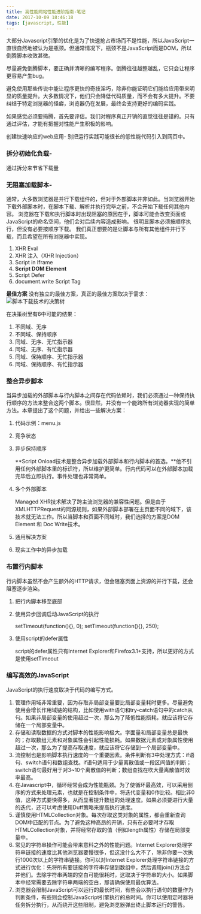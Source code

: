```yaml
---
title: 高性能网站性能进阶指南-笔记
date: 2017-10-09 18:46:18
tags: [javascript, 性能]
---
```

大部分Javascript引擎的优化是为了快速抢占市场而不是性能，所以JavaScript一直很自然地被认为是瓶颈。但通常情况下，瓶颈不是JavaScript而是DOM，所以倒腾脚本收效甚微。

尽量避免倒腾脚本，要正确并清晰的编写程序。倒腾往往越整越乱，它只会让程序更容易产生bug。

<!-- more -->

避免使用那些传说中能让程序更快的奇技淫巧，除非你能证明它们能给应用带来明显的质量提升。大多数情况下，他们只会降低代码质量，而不会有多大提升。不要纠结于特定浏览器的怪癖，浏览器仍在发展，最终会支持更好的编码实践。

如果感觉必须要捣腾，首先要评估。我们对程序真正开销的直觉往往是错的。只有通过评估，才能有把握对性能产生积极的影响。

创建快速响应的web应用-
别把运行实践可能很长的低性能代码引入到网页中。

### 拆分初始化负载-
通过拆分来节省下载量

### 无阻塞加载脚本-
通常，大多数浏览器是并行下载组件的，但对于外部脚本并非如此。当浏览器开始下载外部脚本时，在脚本下载、解析并执行完毕之前，不会开始下载任何其他内容。
浏览器在下载和执行脚本时出现阻塞的原因在于，脚本可能会改变页面或JavaScript的命名空间，他们会对后续内容造成影响。
很明显脚本必须按顺序执行，但没有必要按顺序下载。
我们真正想要的是让脚本与所有其他组件并行下载，而且希望在所有浏览器中实现。

1. XHR Eval
2. XHR 注入（XHR Injection）
3. Script in Iframe
4. **Script DOM Element**
5. Script Defer
6. document.write Script Tag

**最佳方案**
没有独立的最佳方案，真正的最佳方案取决于需求：
![脚本下载技术的决策树](http://houjiyi.oss-cn-beijing.aliyuncs.com/images/QQ20171009-154931@2x.png)

在决策树里有6中可能的结果：

1. 不同域、无序
2. 不同域、保持顺序
3. 同域、无序、无忙指示器
4. 同域、无序、有忙指示器
5. 同域、保持顺序、无忙指示器
6. 同域、保持顺序、有忙指示器

### 整合异步脚本
当异步加载的外部脚本与行内脚本之间存在代码依赖时，我们必须通过一种保持执行顺序的方法来整合这两个脚本。很显然，并没有一个能跨所有浏览器实现的简单方法。本章提出了这个问题，并给出一些解决方案：

1. 代码示例：menu.js
2. 竞争状态
3. 异步保持顺序

	**Script Onload技术是整合异步加载外部脚本和行内脚本的首选。**他不引用任何外部脚本里的标识符，所以维护更简单。行内代码可以在外部脚本加载完毕后立即执行。事件处理也非常简单。

4. 多个外部脚本

	Managed XHR技术解决了跨主流浏览器的兼容性问题。但是由于XMLHTTPRequest的同源规则，如果外部脚本部署在主页面不同的域下，该技术就无法工作。所以当脚本和页面不同域时，我们选择的方案是DOM Element 和 Doc Write技术。

5. 通用解决方案
6. 现实工作中的异步加载

### 布置行内脚本
行内脚本虽然不会产生额外的HTTP请求，但会阻塞页面上资源的并行下载，还会阻塞逐步渲染。
1. 把行内脚本移至底部
2. 使用异步回调启动JavaScript的执行

	setTimeout(function(){}, 0);
	setTimeout(function(){}, 250);

3. 使用script的defer属性

	script的defer属性只有Internet Explorer和Firefox3.1+支持，所以更好的方式是使用setTimeout

### 编写高效的JavaScript

JavaScript的执行速度取决于代码的编写方式。

1. 管理作用域非常重要，因为存取非局部变量要比局部变量耗时更多。尽量避免使用会增长作用域链的结构，比如使用with语句和try-catch语句中的catch从句。如果非局部变量的使用超过一次，那么为了降低性能损耗，就应该将它存储在一个局部变量中。
2. 存储和读取数据的方式对脚本的性能影响极大。字面量和局部变量总是最快的；存取数组元素和对象属性会引起性能损耗。如果数据元素或对象属性使用超过一次，那么为了提高存取速度，就应该将它存储到一个局部变量中。
3. 流控制也是影响脚本执行速度的一个重要因素。条件判断有3中处理方式：if语句、switch语句和数组查找。if语句适用于少量离散值或一段区间值的判断；switch语句最好用于对3~10个离散值的判断；数组查找在吹大量离散值时效率最高。
4. 在Javascript中，循环经常会成为性能瓶颈。为了使循环最高效，可以采用倒序的方式来处理元素，也就是在控制条件中，将迭代变量和0作比较。相比非0值，这种方式要快得多，从而显著提升数组的处理速度。如果必须要进行大量的迭代，还可以考虑使用Duff策略来提高执行速度。
5. 谨慎使用HTMLCollection对象。每次存取这类对象的属性，都会重新查询DOM中匹配的节点。为了避免这种高昂的开销，只有在必要时才存取HTMLCollection对象，并将经常存取的值（例如length属性）存储在局部变量中。
6. 常见的字符串操作可能会带来意料之外的性能问题。Internet Explorer处理字符串链接的速度比其他浏览器要慢很多，但这没什么大不了，除非你要一次执行1000次以上的字符串链接。你可以对Internet Explorer处理字符串链接的方式进行优化：先将所有要链接的字符串存储到数组中，然后调用join()方法合并他们。去除字符串两端的空白可能很耗时，这取决于字符串的大小。如果脚本中经常需要去除字符串两端的空白，那请确保使用最优算法。
7. 浏览器会限制JavaScript可以运行的最长时间，有些会以执行语句的数量作为判断条件，有些则会控制JavaScript引擎执行的总时间。你可以使用定时器将任务拆分执行，从而绕开这些限制，避免浏览器弹出终止脚本运行的警告。

